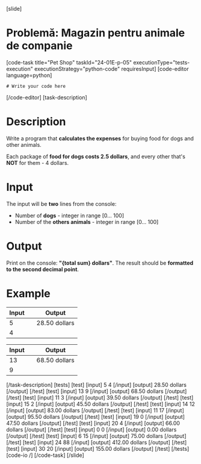 [slide]
# Problemă: Magazin pentru animale de companie
[code-task title="Pet Shop" taskId="24-01E-p-05" executionType="tests-execution" executionStrategy="python-code" requiresInput]
[code-editor language=python]
```
# Write your code here
```
[/code-editor]
[task-description]
# Description
Write a program that **calculates the expenses** for buying food for dogs and other animals. 

Each package of **food for dogs costs 2.5 dollars**, and every other that\'s **NOT** for them - 4 dollars.

# Input

The input will be **two** lines from the console:
- Number of **dogs** - integer in range \[0… 100\]
- Number of the **others animals** - integer in range \[0… 100\]

# Output
Print on the console: **"\{total sum\} dollars"**. The result should be **formatted to the second decimal point**.

# Example

| **Input** | | **Output** |
| --- | --- | --- |
| 5 | | 28.50 dollars |
| 4 | | |


| **Input** | | **Output** |
| --- | --- | --- |
| 13 | | 68.50 dollars |
| 9 | | |
[/task-description]
[tests]
[test]
[input]
5
4
[/input]
[output]
28.50 dollars
[/output]
[/test]
[test]
[input]
13
9
[/input]
[output]
68.50 dollars
[/output]
[/test]
[test]
[input]
11
3
[/input]
[output]
39.50 dollars
[/output]
[/test]
[test]
[input]
15
2
[/input]
[output]
45.50 dollars
[/output]
[/test]
[test]
[input]
14
12
[/input]
[output]
83.00 dollars
[/output]
[/test]
[test]
[input]
11
17
[/input]
[output]
95.50 dollars
[/output]
[/test]
[test]
[input]
19
0
[/input]
[output]
47.50 dollars
[/output]
[/test]
[test]
[input]
20
4
[/input]
[output]
66.00 dollars
[/output]
[/test]
[test]
[input]
0
0
[/input]
[output]
0.00 dollars
[/output]
[/test]
[test]
[input]
6
15
[/input]
[output]
75.00 dollars
[/output]
[/test]
[test]
[input]
24
88
[/input]
[output]
412.00 dollars
[/output]
[/test]
[test]
[input]
30
20
[/input]
[output]
155.00 dollars
[/output]
[/test]
[/tests]
[code-io /]
[/code-task]
[/slide]